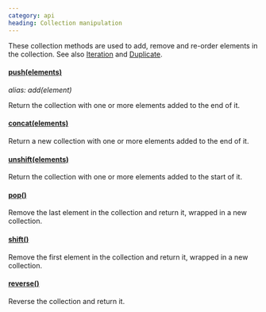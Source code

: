 ```yaml
--- 
category: api
heading: Collection manipulation
---
```


These collection methods are used to add, remove and re-order elements in the collection. See also [Iteration](/api/#iteration) and [Duplicate](/api/#duplicate).

#### [push(elements)](/api/push/)
_alias: add(element)_

Return the collection with one or more elements added to the end of it.

#### [concat(elements)](/api/concat/)

Return a new collection with one or more elements added to the end of it.

#### [unshift(elements)](/api/unshift/)

Return the collection with one or more elements added to the start of it.

#### [pop()](/api/pop/)

Remove the last element in the collection and return it, wrapped in a new collection.

#### [shift()](/api/shift/)

Remove the first element in the collection and return it, wrapped in a new collection.

#### [reverse()](/api/reverse/)

Reverse the collection and return it.
